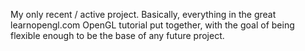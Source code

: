 My only recent / active project. Basically, everything in the great learnopengl.com OpenGL tutorial put together, with the goal of being flexible enough to be the base of any future project.
